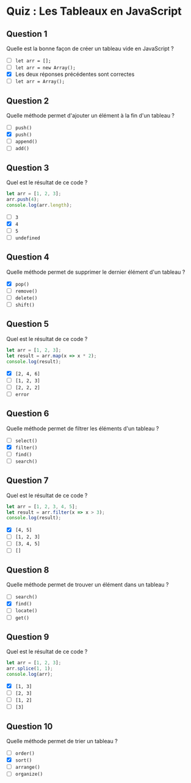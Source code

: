 # Quiz : Les Tableaux en JavaScript

## Question 1
Quelle est la bonne façon de créer un tableau vide en JavaScript ?

- [ ] `let arr = [];`
- [ ] `let arr = new Array();`
- [x] Les deux réponses précédentes sont correctes
- [ ] `let arr = Array();`

## Question 2
Quelle méthode permet d'ajouter un élément à la fin d'un tableau ?

- [ ] `push()`
- [x] `push()`
- [ ] `append()`
- [ ] `add()`

## Question 3
Quel est le résultat de ce code ?
```javascript
let arr = [1, 2, 3];
arr.push(4);
console.log(arr.length);
```

- [ ] `3`
- [x] `4`
- [ ] `5`
- [ ] `undefined`

## Question 4
Quelle méthode permet de supprimer le dernier élément d'un tableau ?

- [x] `pop()`
- [ ] `remove()`
- [ ] `delete()`
- [ ] `shift()`

## Question 5
Quel est le résultat de ce code ?
```javascript
let arr = [1, 2, 3];
let result = arr.map(x => x * 2);
console.log(result);
```

- [x] `[2, 4, 6]`
- [ ] `[1, 2, 3]`
- [ ] `[2, 2, 2]`
- [ ] `error`

## Question 6
Quelle méthode permet de filtrer les éléments d'un tableau ?

- [ ] `select()`
- [x] `filter()`
- [ ] `find()`
- [ ] `search()`

## Question 7
Quel est le résultat de ce code ?
```javascript
let arr = [1, 2, 3, 4, 5];
let result = arr.filter(x => x > 3);
console.log(result);
```

- [x] `[4, 5]`
- [ ] `[1, 2, 3]`
- [ ] `[3, 4, 5]`
- [ ] `[]`

## Question 8
Quelle méthode permet de trouver un élément dans un tableau ?

- [ ] `search()`
- [x] `find()`
- [ ] `locate()`
- [ ] `get()`

## Question 9
Quel est le résultat de ce code ?
```javascript
let arr = [1, 2, 3];
arr.splice(1, 1);
console.log(arr);
```

- [x] `[1, 3]`
- [ ] `[2, 3]`
- [ ] `[1, 2]`
- [ ] `[3]`

## Question 10
Quelle méthode permet de trier un tableau ?

- [ ] `order()`
- [x] `sort()`
- [ ] `arrange()`
- [ ] `organize()` 